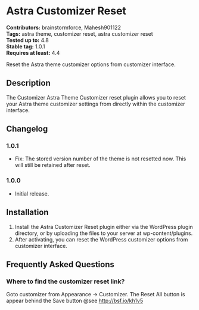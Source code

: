 # Astra Customizer Reset #
**Contributors:** brainstormforce, Mahesh901122  
**Tags:** astra theme, customizer reset, astra customizer reset  
**Tested up to:** 4.8  
**Stable tag:** 1.0.1  
**Requires at least:** 4.4  

Reset the Astra theme customizer options from customizer interface.

## Description ##
The Customizer Astra Theme Customizer reset plugin allows you to reset your Astra theme customizer settings from directly within the customizer interface.

## Changelog ##

### 1.0.1 ###
* Fix: The stored version number of the theme is not resetted now. This will still be retained after reset.

### 1.0.0 ###
* Initial release.

## Installation ##

1. Install the Astra Customizer Reset plugin either via the WordPress plugin directory, or by uploading the files to your server at wp-content/plugins.
2. After activating, you can reset the WordPress customizer options from customizer interface.

## Frequently Asked Questions ##

### Where to find the customizer reset link? ###

Goto customizer from Appearance -> Customizer. The Reset All button is appear behind the Save button @see http://bsf.io/kh1v5